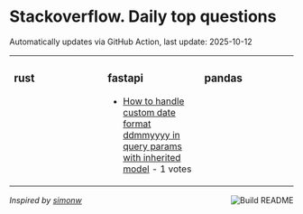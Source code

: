 # Stackoverflow. Daily top questions 

Automatically updates via GitHub Action, last update: <!-- date starts -->2025-10-12<!-- date ends -->


<table><tr><td valign="top" width="33%">

### rust
<!-- rust starts -->

<!-- rust ends -->
</td><td valign="top" width="34%">


### fastapi
<!-- fastapi starts -->
* [How to handle custom date format ddmmyyyy in query params with inherited model](https://stackoverflow.com/questions/79788585/how-to-handle-custom-date-format-dd-mm-yyyy-in-query-params-with-inherited-mod) - 1 votes
<!-- fastapi ends -->
</td><td valign="top" width="34%">


### pandas
<!-- pandas starts -->

<!-- pandas ends -->
</td></tr></table>

<a href="https://github.com/hp0404/hp0404/actions"><img src="https://github.com/hp0404/hp0404/workflows/Build%20README/badge.svg" align="right" alt="Build README"></a> <p>*Inspired by  [simonw](https://github.com/simonw/simonw)*</p>
